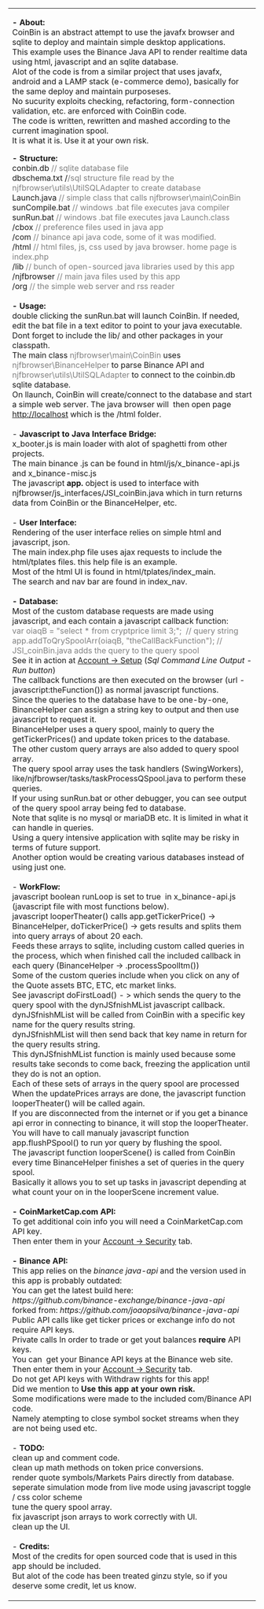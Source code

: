 <table style="margin: 0 auto; max-width: 900px" align="center">
	<tr>
		<td><p><strong>- About:</strong><br>CoinBin is an abstract attempt to use the javafx 
browser and sqlite to deploy and maintain simple desktop applications. <br>This 
example uses the Binance Java API to render realtime data using html, javascript and 
an sqlite database.<br>Alot of the code is from a similar project that uses 
		javafx, android and a 
LAMP stack (e-commerce demo), basically for the same deploy and maintain purposeses.<br>
		No sucurity exploits checking, refactoring, form-connection validation, 
		etc. are enforced with CoinBin code.<br>The code 
is written, rewritten and mashed according to the current imagination spool.<br>
		It is what it is. Use it at your own risk.</p>
<p><strong>- Structure:</strong><br>conbin.db<span style="color: #808080"> // sqlite database file</span><br>
dbschema.txt /<span style="color: #808080">/sql structure file read by the njfbrowser\utils\UtilSQLAdapter to 
create database</span><br>Launch.java <span style="color: #808080">// simple class that calls njfbrowser\main\CoinBin</span><br>
sunCompile.bat <span style="color: #808080">// windows .bat file executes java 
compiler</span><br>sunRun.bat <span style="color: #808080">// windows .bat file executes java 
Launch.class</span><br>
/cbox <span style="color: #808080">// preference files used in java app</span><br>
/com <span style="color: #808080">// binance api java code, some 
of it was modified.</span><br>/html <span style="color: #808080">// html files, 
js, css used by java browser. home page is index.php</span><br>
/lib 
<span style="color: #808080">// bunch of open-sourced java libraries used by this app</span><br>
/njfbrowser <span style="color: #808080">// main 
java files used by this app</span><br>/org <span style="color: #808080">// the simple web server and rss reader</span><br>
<br><strong>- Usage:</strong><br>double clicking the sunRun.bat will launch 
CoinBin. If needed, edit the bat file in a text editor to point to your java 
executable.<br>Dont forget to include the lib/ and other packages in your 
classpath.<br>The main class <span style="color: #808080">
njfbrowser\main\CoinBin</span> uses <span style="color: #808080">
njfbrowser\BinanceHelper</span> to parse Binance API and&nbsp; <span style="color: #808080">
njfbrowser\utils\UtilSQLAdapter</span> to connect to the coinbin.db sqlite 
database.<br>On llaunch, CoinBin will create/connect to the database and start a 
simple web server. The java browser will&nbsp; then open page
<a href="http://localhost">http://localhost</a> which is the /html folder.<br><br>- <strong>Javascript 
to Java Interface Bridge:</strong><br>
x_booter.js is main loader with alot of spaghetti from other projects.<br>The 
main binance .js can be found in html/js/x_binance-api.js and x_binance-misc.js<br>
The
javascript <strong>app.</strong> object is used to interface with 
njfbrowser/js_interfaces/JSI_coinBin.java which in turn returns data from 
CoinBin or the BinanceHelper, etc.<br><br>- <strong>User Interface:</strong><br>
Rendering of the user interface relies on simple html and javascript, json.<br>
The main index.php file uses ajax requests to include the html/tplates files. 
this help file is an example.<br>Most of the html UI is found in 
html/tplates/index_main.<br>The search and nav bar are found in index_nav.<br><br><strong>- Database:</strong><br>Most of the custom database requests are made 
using javascript, and each contain a javascript callback function:<br>
<span style="color: #808080">var oiaqB = 
"select * from cryptprice limit 3;";&nbsp; // query string</span><br style="color: #808080">
<span style="color: #808080">app.addToQrySpoolArr(oiaqB, "theCallBackFunction"); // JSI_coinBin.java adds the 
query to the query spool</span><br>See it in action at <a href="javascript:tp1.setSelectedIndex(4);tpAccnt.setSelectedIndex(0);">
Account -&gt; Setup</a> (<em>Sql 
Command Line Output - Run button</em>)<br>The callback functions are then executed on the 
browser (url - javascript:theFunction()) as normal javascript functions.<br>Since the queries to the database have to be one-by-one, BinanceHelper can 
assign a string key to output and then use javascript to request it.<br>BinanceHelper uses a query spool, mainly to query the getTickerPrices() and 
update token prices to the database.<br>The other custom query arrays are also added 
to query spool array.<br>The query spool array uses the task handlers 
(SwingWorkers), like/njfbrowser/tasks/taskProcessQSpool.java to perform these 
queries.<br>If your using sunRun.bat or other debugger, you can see output of 
the query spool array being fed to database.<br>Note that sqlite is no mysql or 
mariaDB etc. It is limited in what it can handle in queries.<br>Using a query 
intensive application with sqlite may be risky in terms of future support.<br>
Another option would be creating various databases instead of using just one.<br><br>- <strong>
WorkFlow:</strong><br>
javascript boolean runLoop is set to true&nbsp; in x_binance-api.js (javascript 
file with most functions below).<br>javascript looperTheater() calls 
app.getTickerPrice() -&gt; BinanceHelper, doTickerPrice() -&gt; gets results and 
splits them into query arrays of about 20 each.<br>Feeds these arrays to sqlite, 
including custom called queries in the process, which when finished call the 
included callback in each query (BinanceHelper -&gt; .processSpoolItm())<br>Some 
of the custom queries include when you click on any of the Quote assets BTC, 
ETC, etc market links.<br>See javascript doFirstLoad() - &gt; which sends the query 
to the query spool with the dynJSfnishMList javascript callback.<br>
dynJSfnishMList will be called from CoinBin with a specific key name for the 
query results string.<br>dynJSfnishMList will then send back that key name in 
return for the query results string.<br>This dynJSfnishMList function is mainly 
used because some results take seconds to come back, freezing the application 
until they do is not an option.<br>Each of 
these sets of arrays in the query spool are processed <br>When the updatePrices 
arrays are done, the javascript function looperTheater() will be called again.<br>
If you are disconnected from the internet or if you get a binance api error in 
connecting to binance, it will stop the looperTheater.<br>You will have to call 
manualy javascript function app.flushPSpool() to run yor query by flushing the 
spool.<br>The javascript function looperScene() is called from CoinBin every 
time BinanceHelper finishes a set of queries in the query spool.<br>Basically it 
allows you to set up tasks in javascript depending at what count your on in the 
looperScene increment value.<br>
<br><strong>- CoinMarketCap.com API:</strong><br>To get additional coin info you 
will need a CoinMarketCap.com API key.<br>
Then enter them in your
<a href="javascript:tp1.setSelectedIndex(4);tpAccnt.setSelectedIndex(2);">
Account -&gt; Security</a> tab.<br>
<br><strong>- Binance API:</strong><br>This app relies on the <em>binance 
java-api</em> and the version used in this app is probably outdated:<br>You can 
get the latest build here:<br><em>
https://github.com/binance-exchange/binance-java-api</em><br>forked from: <em>
https://github.com/joaopsilva/binance-java-api</em><br>Public API calls like get ticker prices 
or exchange info do not require API keys.<br>Private calls In order to trade or get yout balances
<strong>require</strong> API keys.<br>You can&nbsp; get your Binance API keys at 
the Binance web site.<br>Then enter them in your
<a href="javascript:tp1.setSelectedIndex(4);tpAccnt.setSelectedIndex(2);">
Account -&gt; Security</a> tab.<br>Do not get API keys with Withdraw rights for 
this app!<br>Did we mention to <strong>Use this app at your own risk.</strong><br>
Some modifications were made to the included com/Binance API code.<br>Namely 
atempting to close symbol socket streams when they are not being used etc.<br><br>- <strong>
TODO:</strong><br>
clean up and comment code.<br>clean up math methods on token price conversions.<br>render 
quote symbols/Markets Pairs directly from database.<br>seperate simulation mode 
from live mode using javascript toggle / css color scheme<br>tune the query 
spool array.<br>fix javascript json arrays to work correctly with UI.<br>clean up the UI.<br><br>- <strong>
Credits:</strong><br>
Most of the credits for open sourced code that is used in this app should be 
included.<br>But alot of the code has been treated ginzu style, so if you 
deserve some credit, let us know.<br> </p>
		</td>
	</tr>
</table>
